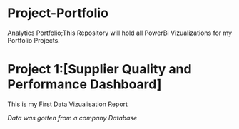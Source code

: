 # Project-Portfolio
Analytics Portfolio;This Repository will hold all PowerBi Vizualizations for my Portfolio Projects. 
# Project 1:[Supplier Quality and Performance Dashboard]
This is my First Data Vizualisation Report

*Data was gotten from a company Database*
